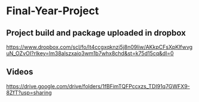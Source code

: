 # Final-Year-Project

## Project build and package uploaded in dropbox

https://www.dropbox.com/scl/fo/lt4ccgxqknzi5j8n09liw/AKkpCFsXpKlfwvguN_OZvOI?rlkey=lm38alszxaio3wm1b7whx8chd&st=k75d15cq&dl=0

## Videos

https://drive.google.com/drive/folders/1fBFimTQFPccxzs_TDI91q7GWFX9-8ZfT?usp=sharing
